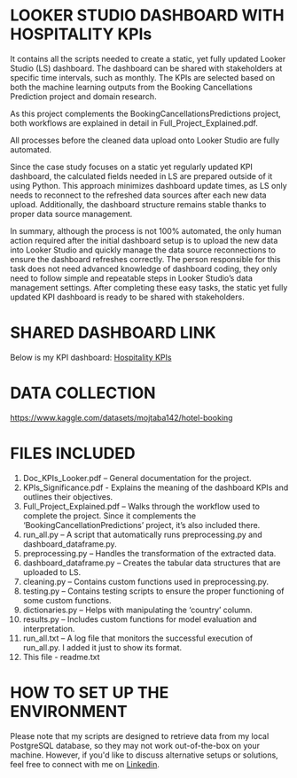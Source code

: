 # LOOKER STUDIO DASHBOARD WITH HOSPITALITY KPIs
It contains all the scripts needed to create a static, yet fully updated Looker Studio (LS) dashboard. The dashboard can be shared with stakeholders at specific time intervals, such as monthly. The KPIs are selected based on both the machine learning outputs from the Booking Cancellations Prediction project and domain research.

As this project complements the BookingCancellationsPredictions project, both workflows are explained in detail in Full_Project_Explained.pdf.

All processes before the cleaned data upload onto Looker Studio are fully automated.

Since the case study focuses on a static yet regularly updated KPI dashboard, the calculated fields needed in LS are prepared outside of it using Python. This approach minimizes dashboard update times, as LS only needs to reconnect to the refreshed data sources after each new data upload. Additionally, the dashboard structure remains stable thanks to proper data source management.

In summary, although the process is not 100% automated, the only human action required after the initial dashboard setup is to upload the new data into Looker Studio and quickly manage the data source reconnections to ensure the dashboard refreshes correctly. The person responsible for this task does not need advanced knowledge of dashboard coding, they only need to follow simple and repeatable steps in Looker Studio’s data management settings. After completing these easy tasks, the static yet fully updated KPI dashboard is ready to be shared with stakeholders.

# SHARED DASHBOARD LINK
Below is my KPI dashboard:
[Hospitality KPIs](https://lookerstudio.google.com/reporting/8ee13cf9-54e6-41ac-823e-af0706cec66c)


# DATA COLLECTION
https://www.kaggle.com/datasets/mojtaba142/hotel-booking

# FILES INCLUDED
1) Doc_KPIs_Looker.pdf – General documentation for the project.
2) KPIs_Significance.pdf - Explains the meaning of the dashboard KPIs and outlines their objectives.
3) Full_Project_Explained.pdf – Walks through the workflow used to complete the project. Since it complements the ‘BookingCancellationPredictions’ project, it’s also included there.
4) run_all.py – A script that automatically runs preprocessing.py and dashboard_dataframe.py.
5) preprocessing.py – Handles the transformation of the extracted data.
6) dashboard_dataframe.py – Creates the tabular data structures that are uploaded to LS.
7) cleaning.py – Contains custom functions used in preprocessing.py.
8) testing.py – Contains testing scripts to ensure the proper functioning of some custom functions.
9) dictionaries.py – Helps with manipulating the ‘country’ column.
10) results.py – Includes custom functions for model evaluation and interpretation.
11) run_all.txt – A log file that monitors the successful execution of run_all.py. I added it just to show its format.
12) This file - readme.txt

# HOW TO SET UP THE ENVIRONMENT
Please note that my scripts are designed to retrieve data from my local PostgreSQL database, so they may not work out-of-the-box on your machine. However, if you'd like to discuss alternative setups or solutions, feel free to connect with me on [Linkedin](https://www.linkedin.com/in/kimon-ioannis-lappas).
